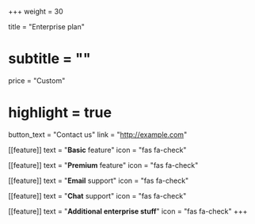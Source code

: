 +++
weight = 30

title = "Enterprise plan"
# subtitle = ""

price = "Custom"
# highlight = true

button_text = "Contact us"
link = "http://example.com"

[[feature]]
  text = "**Basic** feature"
  icon = "fas fa-check"

[[feature]]
  text = "**Premium** feature"
  icon = "fas fa-check"

[[feature]]
  text = "**Email** support"
  icon = "fas fa-check"

[[feature]]
  text = "**Chat** support"
  icon = "fas fa-check"

[[feature]]
  text = "**Additional enterprise stuff**"
  icon = "fas fa-check"
+++

